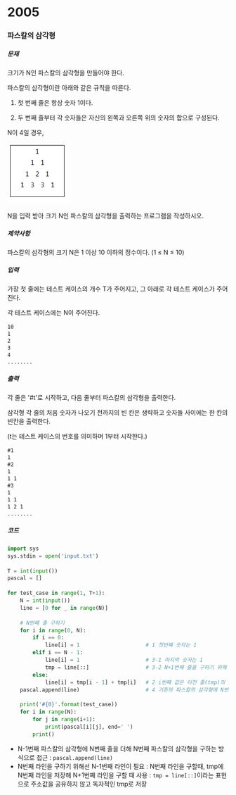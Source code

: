 # 2005

### 파스칼의 삼각형

##### 문제

크기가 N인 파스칼의 삼각형을 만들어야 한다.

파스칼의 삼각형이란 아래와 같은 규칙을 따른다.

1. 첫 번째 줄은 항상 숫자 1이다.

2. 두 번째 줄부터 각 숫자들은 자신의 왼쪽과 오른쪽 위의 숫자의 합으로 구성된다.

N이 4일 경우,


![캡처](2005.assets/130353881-06dd1a71-101a-4935-9b67-5b1fd559df7c.PNG)


N을 입력 받아 크기 N인 파스칼의 삼각형을 출력하는 프로그램을 작성하시오.



##### 제약사항

파스칼의 삼각형의 크기 N은 1 이상 10 이하의 정수이다. (1 ≤ N ≤ 10)



##### 입력

가장 첫 줄에는 테스트 케이스의 개수 T가 주어지고, 그 아래로 각 테스트 케이스가 주어진다.

각 테스트 케이스에는 N이 주어진다.

```
10
1
2
3
4
........
```



##### 출력

각 줄은 '#t'로 시작하고, 다음 줄부터 파스칼의 삼각형을 출력한다.

삼각형 각 줄의 처음 숫자가 나오기 전까지의 빈 칸은 생략하고 숫자들 사이에는 한 칸의 빈칸을 출력한다.

(t는 테스트 케이스의 번호를 의미하며 1부터 시작한다.)

```
#1
1 
#2
1 
1 1 
#3
1 
1 1 
1 2 1 
........
```



##### 코드

```python
import sys
sys.stdin = open('input.txt')

T = int(input())
pascal = []	

for test_case in range(1, T+1):
    N = int(input())
    line = [0 for _ in range(N)]			

    # N번째 줄 구하기
    for i in range(0, N):
        if i == 0:
            line[i] = 1                     # 1 첫번째 숫자는 1
        elif i == N - 1:
            line[i] = 1                     # 3-1 마지막 숫자는 1
            tmp = line[::]                  # 3-2 N+1번째 줄을 구하기 위해 tmp에 line을 저장
        else:
            line[i] = tmp[i - 1] + tmp[i]   # 2 i번째 값은 이전 줄(tmp)의 i-1 값 + i 값
    pascal.append(line)                     # 4 기존의 파스칼의 삼각형에 N번째 줄 추가

    print('#{0}'.format(test_case))
    for i in range(N):
        for j in range(i+1):
            print(pascal[i][j], end=' ')
        print()
```

- N-1번째 파스칼의 삼각형에 N번째 줄을 더해 N번째 파스칼의 삼각형을 구하는 방식으로 접근
  : `pascal.append(line)`
- N번째 라인을 구하기 위해선 N-1번째 라인이 필요
  : N번째 라인을 구할때, tmp에 N번째 라인을 저장해 N+1번째 라인을 구할 때 사용
  : `tmp = line[::]`이라는 표현으로 주소값을 공유하지 않고 독자적인 tmp로 저장